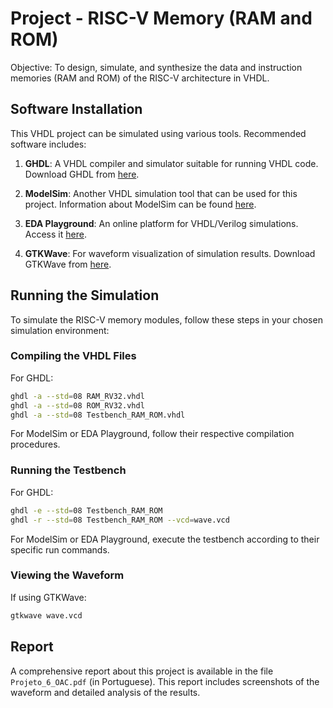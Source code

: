# Project - RISC-V Memory (RAM and ROM)

Objective: To design, simulate, and synthesize the data and instruction memories (RAM and ROM) of the RISC-V architecture in VHDL.

## Software Installation

This VHDL project can be simulated using various tools. Recommended software includes:

1. **GHDL**: A VHDL compiler and simulator suitable for running VHDL code. Download GHDL from [here](https://github.com/ghdl/ghdl).

2. **ModelSim**: Another VHDL simulation tool that can be used for this project. Information about ModelSim can be found [here](https://www.intel.com/content/www/us/en/software/programmable/quartus-prime/model-sim.html).

3. **EDA Playground**: An online platform for VHDL/Verilog simulations. Access it [here](https://www.edaplayground.com/).

4. **GTKWave**: For waveform visualization of simulation results. Download GTKWave from [here](http://gtkwave.sourceforge.net/).

## Running the Simulation

To simulate the RISC-V memory modules, follow these steps in your chosen simulation environment:

### Compiling the VHDL Files

For GHDL:

```bash
ghdl -a --std=08 RAM_RV32.vhdl
ghdl -a --std=08 ROM_RV32.vhdl
ghdl -a --std=08 Testbench_RAM_ROM.vhdl
```

For ModelSim or EDA Playground, follow their respective compilation procedures.

### Running the Testbench

For GHDL:

```bash
ghdl -e --std=08 Testbench_RAM_ROM
ghdl -r --std=08 Testbench_RAM_ROM --vcd=wave.vcd
```

For ModelSim or EDA Playground, execute the testbench according to their specific run commands.

### Viewing the Waveform

If using GTKWave:

```bash
gtkwave wave.vcd
```

## Report

A comprehensive report about this project is available in the file `Projeto_6_OAC.pdf` (in Portuguese). This report includes screenshots of the waveform and detailed analysis of the results.
